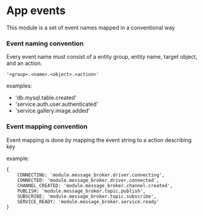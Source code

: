 # App events
This module is a set of event names mapped in a conventional way

### Event naming convention
Every event name must consist of a entity group, entity name, target object, and an action. 
```
'<group>.<name>.<object>.<action>'
```
examples:

- 'db.mysql.table.created'
- 'service.auth.user.authenticated'
- 'service.gallery.image.added'


### Event mapping convention
Event mapping is done by mapping the event string to a action describing key

example:
```
{
    CONNECTING: 'module.message_broker.driver.connecting',
    CONNECTED: 'module.message_broker.driver.connected',
    CHANNEL_CREATED: 'module.message_broker.channel.created',
    PUBLISH: 'module.message_broker.topic.publish',
    SUBSCRIBE: 'module.message_broker.topic.subscribe',
    SERVICE_READY: 'module.message_broker.service.ready'
}
```
